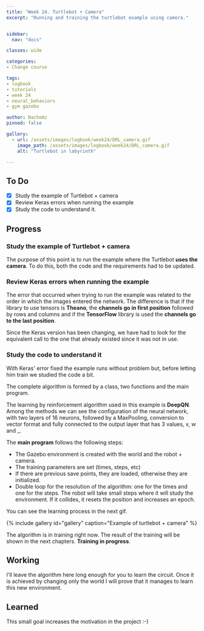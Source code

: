 ```yaml
---
title: "Week 24. Turtlebot + Camera"
excerpt: "Running and training the turtlebot example using camera."


sidebar:
  nav: "docs"

classes: wide

categories:
- Change course

tags:
- logbook
- tutorials
- week 24
- neural_behaviors
- gym gazebo

author: NachoAz
pinned: false

gallery:
  - url: /assets/images/logbook/week24/DRL_camera.gif
    image_path: /assets/images/logbook/week24/DRL_camera.gif
    alt: "Turtlebot in labyrinth"

---
```


## To Do

- [X] Study the example of Turtlebot + camera
- [X] Review Keras errors when running the example
- [X] Study the code to understand it.

## Progress

### Study the example of Turtlebot + camera

The purpose of this point is to run the example where the Turtlebot **uses the camera**. To do this, both the code and the requirements had to be updated.

### Review Keras errors when running the example

The error that occurred when trying to run the example was related to the order in which the images entered the network. The difference is that if the library to use tensors is **Theano**, the **channels go in first position** followed by rows and columns and if the **TensorFlow** library is used the **channels go to the last position**.

Since the Keras version has been changing, we have had to look for the equivalent call to the one that already existed since it was not in use.

### Study the code to understand it

With Keras' error fixed the example runs without problem but, before letting him train we studied the code a bit.

The complete algorithm is formed by a class, two functions and the main program.

The learning by reinforcement algorithm used in this example is **DeepQN**. Among the methods we can see the configuration of the neural network, with two layers of 16 neurons, followed by a MaxPooling, conversion to vector format and fully connected to the output layer that has 3 values, v, w and _.

The **main program** follows the following steps:

- The Gazebo environment is created with the world and the robot + camera.
- The training parameters are set (times, steps, etc)
- If there are previous save points, they are loaded, otherwise they are initialized.
- Double loop for the resolution of the algorithm: one for the times and one for the steps. The robot will take small steps where it will study the environment. If it collides, it resets the position and increases an epoch.

You can see the learning process in the next gif.

{% include gallery id="gallery" caption="Example of turtlebot + camera" %}

The algorithm is in training right now. The result of the training will be shown in the next chapters. **Training in progress**.

## Working

I'll leave the algorithm here long enough for you to learn the circuit. Once it is achieved by changing only the world I will prove that it manages to learn this new environment.

## Learned

This small goal increases the motivation in the project :-)
